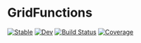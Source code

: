 # GridFunctions

[![Stable](https://img.shields.io/badge/docs-stable-blue.svg)](https://svretina.github.io/GridFunctions.jl/stable/)
[![Dev](https://img.shields.io/badge/docs-dev-blue.svg)](https://svretina.github.io/GridFunctions.jl/dev/)
[![Build Status](https://github.com/svretina/GridFunctions.jl/actions/workflows/CI.yml/badge.svg?branch=master)](https://github.com/svretina/GridFunctions.jl/actions/workflows/CI.yml?query=branch%3Amaster)
[![Coverage](https://codecov.io/gh/svretina/GridFunctions.jl/branch/master/graph/badge.svg)](https://codecov.io/gh/svretina/GridFunctions.jl)
